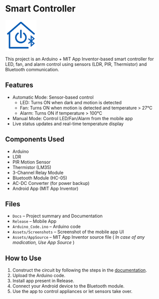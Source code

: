 # Smart Controller
<img src="https://raw.githubusercontent.com/ajeyverma/smartcontroller/main/Assets/AppSource/app_logo.png" alt="Smart Home Logo" width="100"/> 


This project is an Arduino + MIT App Inventor-based smart controller for LED, fan, and alarm control using sensors (LDR, PIR, Thermistor) and Bluetooth communication.

## Features
- Automatic Mode: Sensor-based control
  - LED: Turns ON when dark and motion is detected
  - Fan: Turns ON when motion is detected and temperature > 27°C
  - Alarm: Turns ON if temperature > 100°C
- Manual Mode: Control LED/Fan/Alarm from the mobile app
- Live status updates and real-time temperature display

## Components Used
- Arduino 
- LDR
- PIR Motion Sensor
- Thermistor (LM35)
- 3-Channel Relay Module
- Bluetooth Module (HC-05)
- AC-DC Converter (for power backup)
- <a href="https://github.com/ajeyverma/smartcontroller/tree/main/Releases" style="text-decoration: none;">Android App (MIT App Inventor) <a/>

## Files
- <a href="/Docs" style="text-decoration: none;">`Docs`<a/> – Project summary and Documentation 
- <a href="/Releases" style="text-decoration: none;">`Release`<a/> – Mobile App
- <a href="/ARDUINO_CODE.ino" style="text-decoration: none;">`Arduino_Code.ino`<a/> – Arduino code
- <a href="/Assets/Screenshots" style="text-decoration: none;">`Assets/Screenshots`<a/> – Screenshot of the mobile app UI
- <a href="/Assets/AppSource" style="text-decoration: none;">`Assets/AppSource`<a/> – MIT App Inventor source file 
   ( <i>In case of any modication, Use App Source </i> )

## How to Use
1. Construct the circuit by following the steps in the <a href="/Docs/Setup.md">documentation</a>.
2. Upload the <a href="/ARDUINO_CODE.ino" style="text-decoration: none;">Arduino code</a>.
3. Install app present in <a href="/Releases" style="text-decoration: none;">Release<a/>.
4. Connect your Android device to the Bluetooth module.
5. Use the app to control appliances or let sensors take over.
  








